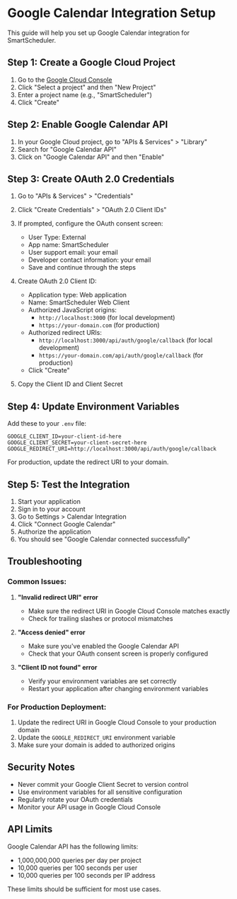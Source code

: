 # Google Calendar Integration Setup

This guide will help you set up Google Calendar integration for SmartScheduler.

## Step 1: Create a Google Cloud Project

1. Go to the [Google Cloud Console](https://console.cloud.google.com/)
2. Click "Select a project" and then "New Project"
3. Enter a project name (e.g., "SmartScheduler")
4. Click "Create"

## Step 2: Enable Google Calendar API

1. In your Google Cloud project, go to "APIs & Services" > "Library"
2. Search for "Google Calendar API"
3. Click on "Google Calendar API" and then "Enable"

## Step 3: Create OAuth 2.0 Credentials

1. Go to "APIs & Services" > "Credentials"
2. Click "Create Credentials" > "OAuth 2.0 Client IDs"
3. If prompted, configure the OAuth consent screen:
   - User Type: External
   - App name: SmartScheduler
   - User support email: your email
   - Developer contact information: your email
   - Save and continue through the steps

4. Create OAuth 2.0 Client ID:
   - Application type: Web application
   - Name: SmartScheduler Web Client
   - Authorized JavaScript origins:
     - `http://localhost:3000` (for local development)
     - `https://your-domain.com` (for production)
   - Authorized redirect URIs:
     - `http://localhost:3000/api/auth/google/callback` (for local development)
     - `https://your-domain.com/api/auth/google/callback` (for production)
   - Click "Create"

5. Copy the Client ID and Client Secret

## Step 4: Update Environment Variables

Add these to your `.env` file:

```env
GOOGLE_CLIENT_ID=your-client-id-here
GOOGLE_CLIENT_SECRET=your-client-secret-here
GOOGLE_REDIRECT_URI=http://localhost:3000/api/auth/google/callback
```

For production, update the redirect URI to your domain.

## Step 5: Test the Integration

1. Start your application
2. Sign in to your account
3. Go to Settings > Calendar Integration
4. Click "Connect Google Calendar"
5. Authorize the application
6. You should see "Google Calendar connected successfully"

## Troubleshooting

### Common Issues:

1. **"Invalid redirect URI" error**
   - Make sure the redirect URI in Google Cloud Console matches exactly
   - Check for trailing slashes or protocol mismatches

2. **"Access denied" error**
   - Make sure you've enabled the Google Calendar API
   - Check that your OAuth consent screen is properly configured

3. **"Client ID not found" error**
   - Verify your environment variables are set correctly
   - Restart your application after changing environment variables

### For Production Deployment:

1. Update the redirect URI in Google Cloud Console to your production domain
2. Update the `GOOGLE_REDIRECT_URI` environment variable
3. Make sure your domain is added to authorized origins

## Security Notes

- Never commit your Google Client Secret to version control
- Use environment variables for all sensitive configuration
- Regularly rotate your OAuth credentials
- Monitor your API usage in Google Cloud Console

## API Limits

Google Calendar API has the following limits:
- 1,000,000,000 queries per day per project
- 10,000 queries per 100 seconds per user
- 10,000 queries per 100 seconds per IP address

These limits should be sufficient for most use cases. 